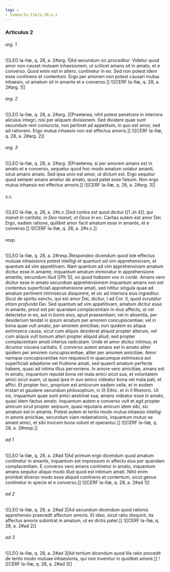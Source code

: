 ```yaml
---
tags : 
- Summa/Ia-IIæ/q.28/a.2
---
```


### Articulus 2

###### arg. 1
![[LEO Ia-IIæ, q. 28, a. 2#arg. 1|Ad secundum sic proceditur. Videtur quod amor non causet mutuam inhaesionem, ut scilicet amans sit in amato, et e converso. Quod enim est in altero, continetur in eo. Sed non potest idem esse continens et contentum. Ergo per amorem non potest causari mutua inhaesio, ut amatum sit in amante et e converso.]]
![[CERF Ia-IIæ, q. 28, a. 2#arg. 1]]

###### arg. 2
![[LEO Ia-IIæ, q. 28, a. 2#arg. 2|Praeterea, nihil potest penetrare in interiora alicuius integri, nisi per aliquam divisionem. Sed dividere quae sunt secundum rem coniuncta, non pertinet ad appetitum, in quo est amor, sed ad rationem. Ergo mutua inhaesio non est effectus amoris.]]
![[CERF Ia-IIæ, q. 28, a. 2#arg. 2]]

###### arg. 3
![[LEO Ia-IIæ, q. 28, a. 2#arg. 3|Praeterea, si per amorem amans est in amato et e converso, sequetur quod hoc modo amatum uniatur amanti, sicut amans amato. Sed ipsa unio est amor, ut dictum est. Ergo sequitur quod semper amans ametur ab amato, quod patet esse falsum. Non ergo mutua inhaesio est effectus amoris.]]
![[CERF Ia-IIæ, q. 28, a. 2#arg. 3]]

###### s.c.
![[LEO Ia-IIæ, q. 28, a. 2#s.c.|Sed contra est quod dicitur [[1 Jn 4]], *qui manet in caritate, in Deo manet, et Deus in eo*. Caritas autem est amor Dei. Ergo, eadem ratione, quilibet amor facit amatum esse in amante, et e converso.]]
![[CERF Ia-IIæ, q. 28, a. 2#s.c.]]

###### resp.
![[LEO Ia-IIæ, q. 28, a. 2#resp.|Respondeo dicendum quod iste effectus mutuae inhaesionis potest intelligi et quantum ad vim apprehensivam, et quantum ad vim appetitivam. Nam quantum ad vim apprehensivam amatum dicitur esse in amante, inquantum amatum immoratur in apprehensione amantis; secundum illud [[Ph 1]], *eo quod habeam vos in corde*. Amans vero dicitur esse in amato secundum apprehensionem inquantum amans non est contentus superficiali apprehensione amati, sed nititur singula quae ad amatum pertinent intrinsecus disquirere, et sic ad interiora eius ingreditur. Sicut de spiritu sancto, qui est amor Dei, dicitur, I ad Cor. II, quod *scrutatur etiam profunda Dei*. Sed quantum ad vim appetitivam, amatum dicitur esse in amante, prout est per quandam complacentiam in eius affectu, ut vel delectetur in eo, aut in bonis eius, apud praesentiam; vel in absentia, per desiderium tendat in ipsum amatum per amorem concupiscentiae; vel in bona quae vult amato, per amorem amicitiae; non quidem ex aliqua extrinseca causa, sicut cum aliquis desiderat aliquid propter alterum, vel cum aliquis vult bonum alteri propter aliquid aliud; sed propter complacentiam amati interius radicatam. Unde et amor dicitur intimus; et dicuntur viscera caritatis. E converso autem amans est in amato aliter quidem per amorem concupiscentiae, aliter per amorem amicitiae. Amor namque concupiscentiae non requiescit in quacumque extrinseca aut superficiali adeptione vel fruitione amati, sed quaerit amatum perfecte habere, quasi ad intima illius perveniens. In amore vero amicitiae, amans est in amato, inquantum reputat bona vel mala amici sicut sua, et voluntatem amici sicut suam, ut quasi ipse in suo amico videatur bona vel mala pati, et affici. Et propter hoc, proprium est amicorum eadem velle, et in eodem tristari et gaudere secundum philosophum, in IX Ethic. et in II Rhetoric. Ut sic, inquantum quae sunt amici aestimat sua, amans videatur esse in amato, quasi idem factus amato. Inquantum autem e converso vult et agit propter amicum sicut propter seipsum, quasi reputans amicum idem sibi, sic amatum est in amante. Potest autem et tertio modo mutua inhaesio intelligi in amore amicitiae, secundum viam redamationis, inquantum mutuo se amant amici, et sibi invicem bona volunt et operantur.]]
![[CERF Ia-IIæ, q. 28, a. 2#resp.]]

###### ad 1
![[LEO Ia-IIæ, q. 28, a. 2#ad 1|Ad primum ergo dicendum quod amatum continetur in amante, inquantum est impressum in affectu eius per quandam complacentiam. E converso vero amans continetur in amato, inquantum amans sequitur aliquo modo illud quod est intimum amati. Nihil enim prohibet diverso modo esse aliquid continens et contentum, sicut genus continetur in specie et e converso.]]
![[CERF Ia-IIæ, q. 28, a. 2#ad 1]]

###### ad 2
![[LEO Ia-IIæ, q. 28, a. 2#ad 2|Ad secundum dicendum quod rationis apprehensio praecedit affectum amoris. Et ideo, sicut ratio disquirit, ita affectus amoris subintrat in amatum, ut ex dictis patet.]]
![[CERF Ia-IIæ, q. 28, a. 2#ad 2]]

###### ad 3
![[LEO Ia-IIæ, q. 28, a. 2#ad 3|Ad tertium dicendum quod illa ratio procedit de tertio modo mutuae inhaesionis, qui non invenitur in quolibet amore.]]
![[CERF Ia-IIæ, q. 28, a. 2#ad 3]]

